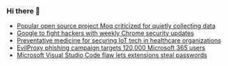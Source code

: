 ### Hi there 👋

<!--START_SECTION:feed-->
* [Popular open source project Moq criticized for quietly collecting data](https://www.bleepingcomputer.com/news/security/popular-open-source-project-moq-criticized-for-quietly-collecting-data/)
* [Google to fight hackers with weekly Chrome security updates](https://www.bleepingcomputer.com/news/google/google-to-fight-hackers-with-weekly-chrome-security-updates/)
* [Preventative medicine for securing IoT tech in healthcare organizations](https://www.bleepingcomputer.com/news/security/preventative-medicine-for-securing-iot-tech-in-healthcare-organizations/)
* [EvilProxy phishing campaign targets 120,000 Microsoft 365 users ](https://www.bleepingcomputer.com/news/security/evilproxy-phishing-campaign-targets-120-000-microsoft-365-users/)
* [Microsoft Visual Studio Code flaw lets extensions steal passwords](https://www.bleepingcomputer.com/news/security/microsoft-visual-studio-code-flaw-lets-extensions-steal-passwords/)
<!--END_SECTION:feed-->

<!--
**frankenk/frankenk** is a ✨ _special_ ✨ repository because its `README.md` (this file) appears on your GitHub profile.

Here are some ideas to get you started:

- 🔭 I’m currently working on ...
- 🌱 I’m currently learning ...
- 👯 I’m looking to collaborate on ...
- 🤔 I’m looking for help with ...
- 💬 Ask me about ...
- 📫 How to reach me: ...
- 😄 Pronouns: ...
- ⚡ Fun fact: ...
-->



